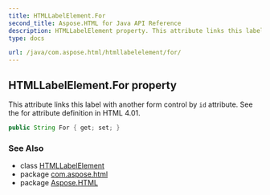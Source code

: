 ```yaml
---
title: HTMLLabelElement.For
second_title: Aspose.HTML for Java API Reference
description: HTMLLabelElement property. This attribute links this label with another form control by id attribute. See the for attribute definition in HTML 4.01
type: docs

url: /java/com.aspose.html/htmllabelelement/for/
---
```

## HTMLLabelElement.For property

This attribute links this label with another form control by `id` attribute. See the for attribute definition in HTML 4.01.

```java
public String For { get; set; }
```

### See Also

* class [HTMLLabelElement](../)
* package [com.aspose.html](../../../com.aspose.html/)
* package [Aspose.HTML](../../../)
